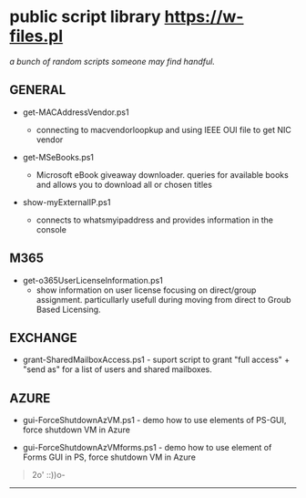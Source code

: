 #  public script library https://w-files.pl

*a bunch of random scripts someone may find handful.*

## GENERAL 
  * get-MACAddressVendor.ps1 
    - connecting to macvendorloopkup and using IEEE OUI file to get NIC vendor
  
  * get-MSeBooks.ps1 
    - Microsoft eBook giveaway downloader. queries for available books and allows 
      you to download all or chosen titles

  * show-myExternalIP.ps1 
    - connects to whatsmyipaddress and provides information in the console

## M365
  * get-o365UserLicenseInformation.ps1
    - show information on user license focusing on direct/group assignment. particullarly
      usefull during moving from direct to Groub Based Licensing.

## EXCHANGE
  * grant-SharedMailboxAccess.ps1 - suport script to grant "full access" + "send as" for 
      a list of users and shared mailboxes. 

## AZURE
  * gui-ForceShutdownAzVM.ps1 - demo how to use elements of PS-GUI, force shutdown VM in Azure

  * gui-ForceShutdownAzVMforms.ps1 - demo how to use element of Forms GUI in PS, force shutdown
      VM in Azure


>2o' ::))o-
  
**************************************************************
